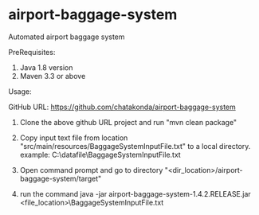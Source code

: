 # airport-baggage-system
Automated airport baggage system

PreRequisites:
1. Java 1.8 version
2. Maven 3.3 or above

Usage:

GitHub URL: https://github.com/chatakonda/airport-baggage-system

1. Clone the above github URL project and run "mvn clean package"

2. Copy input text file from location "src/main/resources/BaggageSystemInputFile.txt" to a local directory.
   example: C:\datafile\BaggageSystemInputFile.txt
   
3. Open command prompt and go to directory "<dir_location>/airport-baggage-system/target"

4. run the command
   java -jar airport-baggage-system-1.4.2.RELEASE.jar <file_location>\BaggageSystemInputFile.txt

